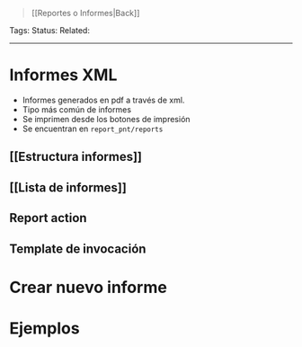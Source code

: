 > [[Reportes o Informes|Back]]

Tags:
Status: 
Related: 

___

# Informes XML

- Informes generados en pdf a través de xml.
- Tipo más común de informes
- Se imprimen desde los botones de impresión
- Se encuentran en `report_pnt/reports`

## [[Estructura informes]]
## [[Lista de informes]]

## Report action


## Template de invocación

# Crear nuevo informe



# Ejemplos
